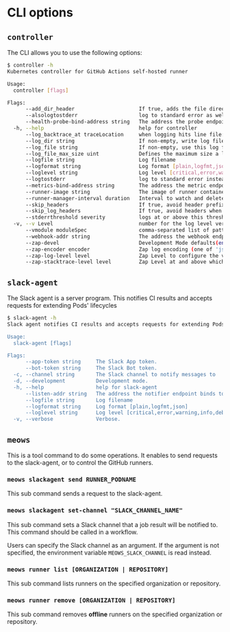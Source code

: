 CLI options
===========

`controller`
-----------

The CLI allows you to use the following options:

```bash
$ controller -h
Kubernetes controller for GitHub Actions self-hosted runner

Usage:
  controller [flags]

Flags:
      --add_dir_header                     If true, adds the file directory to the header
      --alsologtostderr                    log to standard error as well as files
      --health-probe-bind-address string   The address the probe endpoint binds to. (default ":8081")
  -h, --help                               help for controller
      --log_backtrace_at traceLocation     when logging hits line file:N, emit a stack trace (default :0)
      --log_dir string                     If non-empty, write log files in this directory
      --log_file string                    If non-empty, use this log file
      --log_file_max_size uint             Defines the maximum size a log file can grow to. Unit is megabytes. If the value is 0, the maximum file size is unlimited. (default 1800)
      --logfile string                     Log filename
      --logformat string                   Log format [plain,logfmt,json]
      --loglevel string                    Log level [critical,error,warning,info,debug]
      --logtostderr                        log to standard error instead of files (default true)
      --metrics-bind-address string        The address the metric endpoint binds to. (default ":8080")
      --runner-image string                The image of runner container
      --runner-manager-interval duration   Interval to watch and delete Pods. (default 1m0s)
      --skip_headers                       If true, avoid header prefixes in the log messages
      --skip_log_headers                   If true, avoid headers when opening log files
      --stderrthreshold severity           logs at or above this threshold go to stderr (default 2)
  -v, --v Level                            number for the log level verbosity
      --vmodule moduleSpec                 comma-separated list of pattern=N settings for file-filtered logging
      --webhook-addr string                The address the webhook endpoint binds to (default ":9443")
      --zap-devel                          Development Mode defaults(encoder=consoleEncoder,logLevel=Debug,stackTraceLevel=Warn). Production Mode defaults(encoder=jsonEncoder,logLevel=Info,stackTraceLevel=Error)
      --zap-encoder encoder                Zap log encoding (one of 'json' or 'console')
      --zap-log-level level                Zap Level to configure the verbosity of logging. Can be one of 'debug', 'info', 'error', or any integer value > 0 which corresponds to custom debug levels of increasing verbosity
      --zap-stacktrace-level level         Zap Level at and above which stacktraces are captured (one of 'info', 'error', 'panic').
```


`slack-agent`
-------------

The Slack agent is a server program.
This notifies CI results and accepts requests for extending Pods' lifecycles

```bash
$ slack-agent -h
Slack agent notifies CI results and accepts requests for extending Pods' lifecycles

Usage:
  slack-agent [flags]

Flags:
      --app-token string     The Slack App token.
      --bot-token string     The Slack Bot token.
  -c, --channel string       The Slack channel to notify messages to
  -d, --development          Development mode.
  -h, --help                 help for slack-agent
      --listen-addr string   The address the notifier endpoint binds to (default ":8080")
      --logfile string       Log filename
      --logformat string     Log format [plain,logfmt,json]
      --loglevel string      Log level [critical,error,warning,info,debug]
  -v, --verbose              Verbose.
```


`meows`
------

This is a tool command to do some operations.
It enables to send requests to the slack-agent, or to control the GitHub runners.

### `meows slackagent send RUNNER_PODNAME`

This sub command sends a request to the slack-agent.

### `meows slackagent set-channel "SLACK_CHANNEL_NAME"`

This sub command sets a Slack channel that a job result will be notified to.
This command should be called in a workflow.

Users can specify the Slack channel as an argument.
If the argument is not specified, the environment variable `MEOWS_SLACK_CHANNEL` is read instead.

### `meows runner list [ORGANIZATION | REPOSITORY]`

This sub command lists runners on the specified organization or repository.

### `meows runner remove [ORGANIZATION | REPOSITORY]`

This sub command removes **offline** runners on the specified organization or repository.
